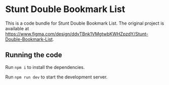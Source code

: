 
  # Stunt Double Bookmark List

  This is a code bundle for Stunt Double Bookmark List. The original project is available at https://www.figma.com/design/ddvTBnk1VMgtwbKWHZpzdY/Stunt-Double-Bookmark-List.

  ## Running the code

  Run `npm i` to install the dependencies.

  Run `npm run dev` to start the development server.
  